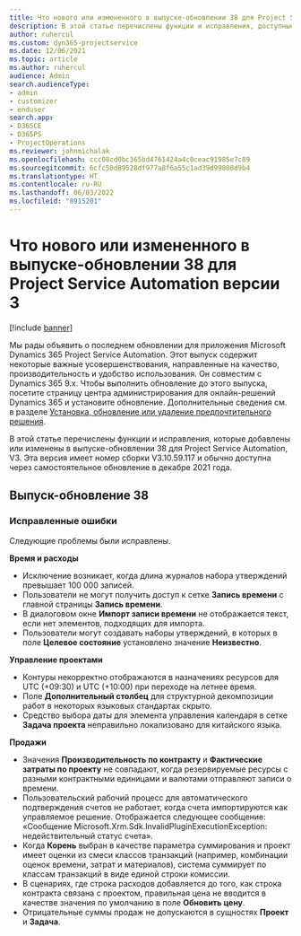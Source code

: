 ```yaml
---
title: Что нового или измененного в выпуске-обновлении 38 для Project Service Automation версии 3
description: В этой статье перечислены функции и исправления, доступные в выпуске-обновлении 38 для Microsoft Dynamics 365 Project Service Automation, V3.
author: ruhercul
ms.custom: dyn365-projectservice
ms.date: 12/06/2021
ms.topic: article
ms.author: ruhercul
audience: Admin
search.audienceType:
- admin
- customizer
- enduser
search.app:
- D365CE
- D365PS
- ProjectOperations
ms.reviewer: johnmichalak
ms.openlocfilehash: ccc08cd0bc365bd4761424a4c0ceac91985e7c89
ms.sourcegitcommit: 6cfc50d89528df977a8f6a55c1ad39d99800d9b4
ms.translationtype: HT
ms.contentlocale: ru-RU
ms.lasthandoff: 06/03/2022
ms.locfileid: "8915201"
---
```

# <a name="whats-new-or-changed-in-project-service-automation-update-release-38-v3"></a>Что нового или измененного в выпуске-обновлении 38 для Project Service Automation версии 3

[!include [banner](../includes/psa-now-project-operations.md)]

Мы рады объявить о последнем обновлении для приложения Microsoft Dynamics 365 Project Service Automation. Этот выпуск содержит некоторые важные усовершенствования, направленные на качество, производительность и удобство использования. Он совместим с Dynamics 365 9.x. Чтобы выполнить обновление до этого выпуска, посетите страницу центра администрирования для онлайн-решений Dynamics 365 и установите обновление. Дополнительные сведения см. в разделе [Установка, обновление или удаление предпочтительного решения](/power-platform/admin/install-remove-preferred-solution).

В этой статье перечислены функции и исправления, которые добавлены или изменены в выпуске-обновлении 38 для Project Service Automation, V3. Эта версия имеет номер сборки V3.10.59.117 и обычно доступна через самостоятельное обновление в декабре 2021 года.

## <a name="update-release-38"></a>Выпуск-обновление 38

### <a name="bug-fixes"></a>Исправленные ошибки

Следующие проблемы были исправлены.

**Время и расходы**

- Исключение возникает, когда длина журналов набора утверждений превышает 100 000 записей.
- Пользователи не могут получить доступ к сетке **Запись времени** с главной страницы **Запись времени**.
- В диалоговом окне **Импорт записи времени** не отображается текст, если нет элементов, подходящих для импорта.
- Пользователи могут создавать наборы утверждений, в которых в поле **Целевое состояние** установлено значение **Неизвестно**.

**Управление проектами**

- Контуры некорректно отображаются в назначениях ресурсов для UTC (+09:30) и UTC (+10:00) при переходе на летнее время.
- Поле **Дополнительный столбец** для структурной декомпозиции работ в некоторых языковых стандартах скрыто.
- Средство выбора даты для элемента управления календаря в сетке **Задача проекта** неправильно локализовано для китайского языка.

**Продажи**

- Значения **Производительность по контракту** и **Фактические затраты по проекту** не совпадают, когда резервируемые ресурсы с разными контрактными единицами и валютами отправляют записи о времени.
- Пользовательский рабочий процесс для автоматического подтверждения счетов не работает, когда счета импортируются как управляемое решение. Отображается следующее сообщение: «Сообщение Microsoft.Xrm.Sdk.InvalidPluginExecutionException: недействительный статус счета».
- Когда **Корень** выбран в качестве параметра суммирования и проект имеет оценки из смеси классов транзакций (например, комбинации оценок времени, затрат и материалов), система суммирует по классам транзакций в виде единой строки комиссии.
- В сценариях, где строка расходов добавляется до того, как строка контракта связана с проектом, правильная цена не вводится в качестве значения по умолчанию в поле **Обновить цену**.
- Отрицательные суммы продаж не допускаются в сущностях **Проект** и **Задача**.

